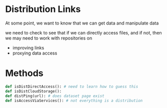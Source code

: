 # Distribution Links

At some point, we want to know that we can get data and manipulate data

we need to check to see that if we can directly access files,
and if not, then we may need to work with repositories on 
* improving links
* proxying data access

# Methods
```python
def isDistDirectAccess(): # need to learn how to guess this
def isDistCloudStorage():
def distPing(url): # does dataset page exist
def isAccessViaServices(): # not everything is a distribution

```